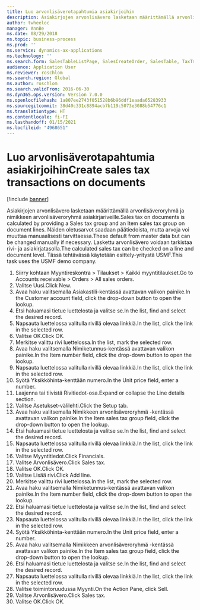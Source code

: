 ```yaml
---
title: Luo arvonlisäverotapahtumia asiakirjoihin
description: Asiakirjojen arvonlisävero lasketaan määrittämällä arvonlisäveroryhmä ja nimikkeen arvonlisäveroryhmä asiakirjariveille.
author: twheeloc
manager: AnnBe
ms.date: 08/29/2018
ms.topic: business-process
ms.prod: ''
ms.service: dynamics-ax-applications
ms.technology: ''
ms.search.form: SalesTableListPage, SalesCreateOrder, SalesTable, TaxTmpWorkTrans
audience: Application User
ms.reviewer: roschlom
ms.search.region: Global
ms.author: roschlom
ms.search.validFrom: 2016-06-30
ms.dyn365.ops.version: Version 7.0.0
ms.openlocfilehash: 1a807ee2743f051528b6b96ddf1eaada65283933
ms.sourcegitcommit: 38d40c331c8894acb7b119c5073e3088b54776c1
ms.translationtype: HT
ms.contentlocale: fi-FI
ms.lasthandoff: 01/15/2021
ms.locfileid: "4968651"
---
```

# <a name="create-sales-tax-transactions-on-documents"></a><span data-ttu-id="94f77-103">Luo arvonlisäverotapahtumia asiakirjoihin</span><span class="sxs-lookup"><span data-stu-id="94f77-103">Create sales tax transactions on documents</span></span>

[!include [banner](../../includes/banner.md)]

<span data-ttu-id="94f77-104">Asiakirjojen arvonlisävero lasketaan määrittämällä arvonlisäveroryhmä ja nimikkeen arvonlisäveroryhmä asiakirjariveille.</span><span class="sxs-lookup"><span data-stu-id="94f77-104">Sales tax on documents is calculated by providing a Sales tax group and an Item sales tax group on document lines.</span></span> <span data-ttu-id="94f77-105">Näiden oletusarvot saadaan päätiedoista, mutta arvoja voi muuttaa manuaalisesti tarvittaessa.</span><span class="sxs-lookup"><span data-stu-id="94f77-105">These default from master data but can be changed manually if necessary.</span></span> <span data-ttu-id="94f77-106">Laskettu arvonlisävero voidaan tarkistaa rivi- ja asiakirjatasolla.</span><span class="sxs-lookup"><span data-stu-id="94f77-106">The calculated sales tax can be checked on a line and document level.</span></span> <span data-ttu-id="94f77-107">Tässä tehtävässä käytetään esittely-yritystä USMF.</span><span class="sxs-lookup"><span data-stu-id="94f77-107">This task uses the USMF demo company.</span></span>

1. <span data-ttu-id="94f77-108">Siirry kohtaan Myyntireskontra > Tilaukset > Kaikki myyntitilaukset.</span><span class="sxs-lookup"><span data-stu-id="94f77-108">Go to Accounts receivable > Orders > All sales orders.</span></span>
2. <span data-ttu-id="94f77-109">Valitse Uusi.</span><span class="sxs-lookup"><span data-stu-id="94f77-109">Click New.</span></span>
3. <span data-ttu-id="94f77-110">Avaa haku valitsemalla Asiakastili-kentässä avattavan valikon painike.</span><span class="sxs-lookup"><span data-stu-id="94f77-110">In the Customer account field, click the drop-down button to open the lookup.</span></span>
4. <span data-ttu-id="94f77-111">Etsi haluamasi tietue luettelosta ja valitse se.</span><span class="sxs-lookup"><span data-stu-id="94f77-111">In the list, find and select the desired record.</span></span>
5. <span data-ttu-id="94f77-112">Napsauta luettelossa valitulla rivillä olevaa linkkiä.</span><span class="sxs-lookup"><span data-stu-id="94f77-112">In the list, click the link in the selected row.</span></span>
6. <span data-ttu-id="94f77-113">Valitse OK.</span><span class="sxs-lookup"><span data-stu-id="94f77-113">Click OK.</span></span>
7. <span data-ttu-id="94f77-114">Merkitse valittu rivi luettelossa.</span><span class="sxs-lookup"><span data-stu-id="94f77-114">In the list, mark the selected row.</span></span>
8. <span data-ttu-id="94f77-115">Avaa haku valitsemalla Nimiketunnus-kentässä avattavan valikon painike.</span><span class="sxs-lookup"><span data-stu-id="94f77-115">In the Item number field, click the drop-down button to open the lookup.</span></span>
9. <span data-ttu-id="94f77-116">Napsauta luettelossa valitulla rivillä olevaa linkkiä.</span><span class="sxs-lookup"><span data-stu-id="94f77-116">In the list, click the link in the selected row.</span></span>
10. <span data-ttu-id="94f77-117">Syötä Yksikköhinta-kenttään numero.</span><span class="sxs-lookup"><span data-stu-id="94f77-117">In the Unit price field, enter a number.</span></span>
11. <span data-ttu-id="94f77-118">Laajenna tai tiivistä Rivitiedot-osa.</span><span class="sxs-lookup"><span data-stu-id="94f77-118">Expand or collapse the Line details section.</span></span>
12. <span data-ttu-id="94f77-119">Valitse Asetukset-välilehti.</span><span class="sxs-lookup"><span data-stu-id="94f77-119">Click the Setup tab.</span></span>
13. <span data-ttu-id="94f77-120">Avaa haku valitsemalla Nimikkeen arvonlisäveroryhmä -kentässä avattavan valikon painike.</span><span class="sxs-lookup"><span data-stu-id="94f77-120">In the Item sales tax group field, click the drop-down button to open the lookup.</span></span>
14. <span data-ttu-id="94f77-121">Etsi haluamasi tietue luettelosta ja valitse se.</span><span class="sxs-lookup"><span data-stu-id="94f77-121">In the list, find and select the desired record.</span></span>
15. <span data-ttu-id="94f77-122">Napsauta luettelossa valitulla rivillä olevaa linkkiä.</span><span class="sxs-lookup"><span data-stu-id="94f77-122">In the list, click the link in the selected row.</span></span>
16. <span data-ttu-id="94f77-123">Valitse Myyntitiedot.</span><span class="sxs-lookup"><span data-stu-id="94f77-123">Click Financials.</span></span>
17. <span data-ttu-id="94f77-124">Valitse Arvonlisävero.</span><span class="sxs-lookup"><span data-stu-id="94f77-124">Click Sales tax.</span></span>
18. <span data-ttu-id="94f77-125">Valitse OK.</span><span class="sxs-lookup"><span data-stu-id="94f77-125">Click OK.</span></span>
19. <span data-ttu-id="94f77-126">Valitse Lisää rivi.</span><span class="sxs-lookup"><span data-stu-id="94f77-126">Click Add line.</span></span>
20. <span data-ttu-id="94f77-127">Merkitse valittu rivi luettelossa.</span><span class="sxs-lookup"><span data-stu-id="94f77-127">In the list, mark the selected row.</span></span>
21. <span data-ttu-id="94f77-128">Avaa haku valitsemalla Nimiketunnus-kentässä avattavan valikon painike.</span><span class="sxs-lookup"><span data-stu-id="94f77-128">In the Item number field, click the drop-down button to open the lookup.</span></span>
22. <span data-ttu-id="94f77-129">Etsi haluamasi tietue luettelosta ja valitse se.</span><span class="sxs-lookup"><span data-stu-id="94f77-129">In the list, find and select the desired record.</span></span>
23. <span data-ttu-id="94f77-130">Napsauta luettelossa valitulla rivillä olevaa linkkiä.</span><span class="sxs-lookup"><span data-stu-id="94f77-130">In the list, click the link in the selected row.</span></span>
24. <span data-ttu-id="94f77-131">Syötä Yksikköhinta-kenttään numero.</span><span class="sxs-lookup"><span data-stu-id="94f77-131">In the Unit price field, enter a number.</span></span>
25. <span data-ttu-id="94f77-132">Avaa haku valitsemalla Nimikkeen arvonlisäveroryhmä -kentässä avattavan valikon painike.</span><span class="sxs-lookup"><span data-stu-id="94f77-132">In the Item sales tax group field, click the drop-down button to open the lookup.</span></span>
26. <span data-ttu-id="94f77-133">Etsi haluamasi tietue luettelosta ja valitse se.</span><span class="sxs-lookup"><span data-stu-id="94f77-133">In the list, find and select the desired record.</span></span>
27. <span data-ttu-id="94f77-134">Napsauta luettelossa valitulla rivillä olevaa linkkiä.</span><span class="sxs-lookup"><span data-stu-id="94f77-134">In the list, click the link in the selected row.</span></span>
28. <span data-ttu-id="94f77-135">Valitse toimintoruudussa Myynti.</span><span class="sxs-lookup"><span data-stu-id="94f77-135">On the Action Pane, click Sell.</span></span>
29. <span data-ttu-id="94f77-136">Valitse Arvonlisävero.</span><span class="sxs-lookup"><span data-stu-id="94f77-136">Click Sales tax.</span></span>
30. <span data-ttu-id="94f77-137">Valitse OK.</span><span class="sxs-lookup"><span data-stu-id="94f77-137">Click OK.</span></span>

